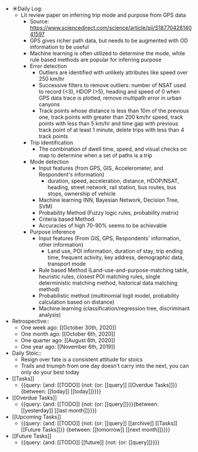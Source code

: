 - ☀️Daily Log:
    - Lit review paper on inferring trip mode and purpose from GPS data
        - Source: https://www.sciencedirect.com/science/article/pii/S1877042814041597
        - GPS gives richer path data, but needs to be augmented with OD information to be useful
        - Machine learning is often utilized to determine the mode, while rule based methods are popular for inferring purpose
        - Error detection
            - Outliers are identified with unlikely attributes like speed over 250 km/hr 
            - Successive filters to remove outliers: number of NSAT used to record (<3),  HDOP (>5), heading and speed of 0 when GPS data trace is plotted, remove multipath error in urban canyons
            - Track points whose distance is less than 10m of the previous one, track points with greater than 200 km/hr speed, track points with less than 5 km/hr and time gap with previous track point of at least 1 minute, delete trips with less than 4 track points
        - Trip identification
            - The combination of dwell time, speed, and visual checks on map to determine when a set of paths is a trip
        - Mode detection
            - Input features (from GPS, GIS, Accelerometer, and Respondent's information)
                - duration, speed, acceleration, distance, HDOP/NSAT, heading, street network, rail station, bus routes, bus stops, ownership of vehicle
            - Machine learning (NN, Bayesian Network, Decision Tree, SVM)
            - Probability Method (Fuzzy logic rules, probability matrix)
            - Criteria based Method
            - Accuracies of high 70-90% seems to be achievable
        - Purpose inference
            - Input features (From GIS, GPS, Respondents' information, other information)
                -  Land use, POI information, duration of stay, trip ending time, frequent activity, key address, demographic data, transport mode
            - Rule based Method (Land-use-and-purpose-matching table, heuristic rules, closest POI matching rules, single deterministic matching method, historical data matching method)
            - Probabilistic method (multinomial logit model, probability calculation based on distance)
            - Machine learning (classification/regression tree, discriminant analysis) 
- Retrospective::
    - One week ago: [[October 30th, 2020]]
    - One month ago: [[October 6th, 2020]]
    - One quarter ago: [[August 6th, 2020]]
    - One year ago: [[November 6th, 2019]]
- Daily Stoic::
    - Resign over fate is a consistent attitude for stoics
    - Trails and triumph from one day doesn’t carry into the next, you can only do your best today
- [[Tasks]]
    - {{query: {and: [[TODO]] {not: {or: [[query]] [[Overdue Tasks]]}} {between: [[today]] [[today]]}}}}
- [[Overdue Tasks]]
    - {{query: {and: [[TODO]] {not: {or: [[query]]}}}{between: [[yesterday]] [[last month]]}}}}
- [[Upcoming Tasks]]
    - {{query: {and: [[TODO]] {not: {or: [[query]] [[archive]] [[Tasks]] [[Future Tasks]]}} {between: [[tomorrow]] [[next month]]}}}}
- [[Future Tasks]]
    - {{query: {and: [[TODO]] [[future]] {not: {or: [[query]]}}}}
